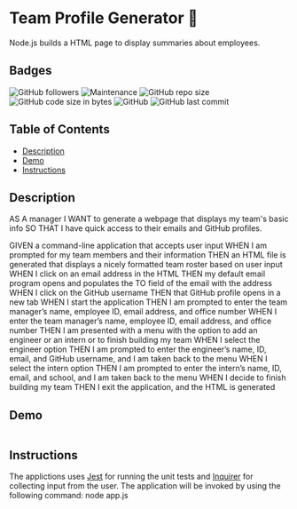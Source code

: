 # Team Profile Generator :office:
Node.js builds a HTML page to display summaries about employees.

## Badges
  ![GitHub followers](https://img.shields.io/github/followers/deannapi?style=social)
  ![Maintenance](https://img.shields.io/badge/Maintained%3F-yes-green.svg)
  ![GitHub repo size](https://img.shields.io/github/repo-size/deannapi/team-profile-generator)
  ![GitHub code size in bytes](https://img.shields.io/github/languages/code-size/deannapi/team-profile-generator)
  ![GitHub](https://img.shields.io/github/license/deannapi/team-profile-generator)
  ![GitHub last commit](https://img.shields.io/github/last-commit/deannapi/team-profile-generator)

## Table of Contents
* [Description](#description)
* [Demo](#demo)
* [Instructions](#instructions)

## Description
AS A manager
I WANT to generate a webpage that displays my team's basic info
SO THAT I have quick access to their emails and GitHub profiles.

GIVEN a command-line application that accepts user input
WHEN I am prompted for my team members and their information
THEN an HTML file is generated that displays a nicely formatted team roster based on user input
WHEN I click on an email address in the HTML
THEN my default email program opens and populates the TO field of the email with the address
WHEN I click on the GitHub username
THEN that GitHub profile opens in a new tab
WHEN I start the application
THEN I am prompted to enter the team manager’s name, employee ID, email address, and office number
WHEN I enter the team manager’s name, employee ID, email address, and office number
THEN I am presented with a menu with the option to add an engineer or an intern or to finish building my team
WHEN I select the engineer option
THEN I am prompted to enter the engineer’s name, ID, email, and GitHub username, and I am taken back to the menu
WHEN I select the intern option
THEN I am prompted to enter the intern’s name, ID, email, and school, and I am taken back to the menu
WHEN I decide to finish building my team
THEN I exit the application, and the HTML is generated

## Demo
![]()

## Instructions
The applictions uses [Jest](https://www.npmjs.com/package/jest) for running the unit tests and [Inquirer](https://www.npmjs.com/package/inquirer) for collecting input from the user.  The application will be invoked by using the following command:
node app.js
